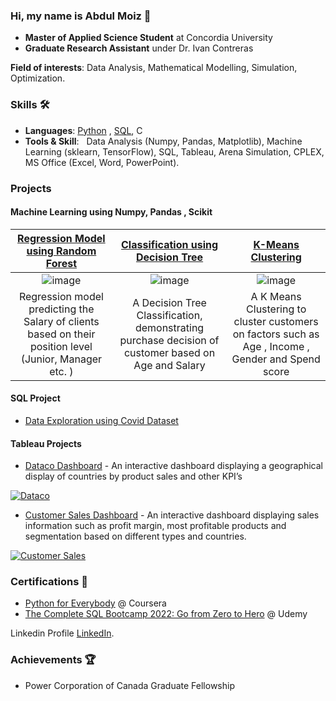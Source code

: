 <!-- ![](https://komarev.com/ghpvc/?username=dayyass&color=6aa6f8)<br>
![](https://img.shields.io/github/followers/dayyass?style=social)<br>
![](https://img.shields.io/github/stars/dayyass?style=social)<br>
<!-- [![](https://img.shields.io/badge/-Follow-black?style=social&logo=Linkedin)](https://www.linkedin.com/in/dayyass) -->
<!-- [![](https://img.shields.io/twitter/follow/d_ayyass?style=social&label=Follow)](https://twitter.com/d_ayyass) -->

### Hi, my name is Abdul Moiz 👋 
- **Master of Applied Science Student** at Concordia University
- **Graduate Research Assistant** under Dr. Ivan Contreras

<!-- [My Resume](https://github.com/ansarimoiz/ansarimoiz/files/8336300/AbdulMoiz.pdf) -->

**Field of interests**: Data Analysis, Mathematical Modelling, Simulation, Optimization. 

### Skills 🛠️
- **Languages**:        [Python](https://coursera.org/share/5180d04d5e9b60cfe7b5a54281de9dd5) , [SQL](https://www.udemy.com/certificate/UC-cf40c334-240b-4e8b-a97c-4eed9d1bcccd/), C
- **Tools & Skill**: &nbsp;  Data Analysis (Numpy, Pandas, Matplotlib), Machine Learning (sklearn, TensorFlow), SQL, Tableau, Arena Simulation, CPLEX, MS Office (Excel, Word, PowerPoint).
 
<!--  ### Work experience 👔
| Job Position          | Company        | Field                           | Work Period                |
| --------------------- | -------------- | ------------------------------- | -------------------------- |
| **Research Assistant**| **Concordia University**    | **Operations Research**      | **01.01.2021 — until now** |
| Industrial Intern     | Business Innovation Labs | Industrial         | 01.02.2021 — 30.04.2021    |


More about work experience in my [LinkedIn](https://www.linkedin.com/in/ansari18//) -->

<!-- My solutions for Home Assignments for **Machine Learning Job Interviews**: [link](https://github.com/dayyass/ml-interviews) -->

<!-- ### Education 🎓
- **Master’s degree** in Applied Mathematics and Computer Science at Lomonosov Moscow State University (2019 - 2022)
  - [Coursework](https://github.com/dayyass/prior-knowledge-layer-for-sequence-tagging): "Prior knowledge layer for sequence tagging"
- **Bachelor's degree** in Applied Mathematics and Computer Science at Plekhanov Russian University of Economics (2015 - 2019)
  - [Diploma thesis](https://github.com/dayyass/bachelor-diploma): "Assessment of credit organizations borrowers' default rate"
  - [Calculus of Variations](https://github.com/dayyass/calculus-of-variations) - bachelor project on solving the Calculus of Variations problems

More about education in my [LinkedIn](https://www.linkedin.com/in/dayyass/). -->

### Projects  
<!-- #### Simulation of a Covid Affected Restaurant
- Complete demonstration of Covid Spread in a Restaurant
 
https://user-images.githubusercontent.com/76538829/159295464-334c5583-37d9-4297-a9ff-d9adcbb2ec6b.mp4

#### Simulation of Production Facility, Aramark, Montreal
-	Modelled and Simulated various alternatives with different KPIs and analyzed them thereby improving their workforce scheduling and utilization of resources by 32%.

https://user-images.githubusercontent.com/76538829/159298801-7b5f0ccf-5281-4e56-9fae-a03d93dc795f.mp4 -->
#### Machine Learning using Numpy, Pandas , Scikit
|  [Regression Model using Random Forest](https://github.com/ansarimoiz/MachineLearning/blob/main/Random_Forest_regression.ipynb)      | [Classification using Decision Tree](https://github.com/ansarimoiz/MachineLearning/blob/main/Decision_Tree_Classification.ipynb)            | [K-Means Clustering](https://github.com/ansarimoiz/MachineLearning/blob/main/K_Means_clustering.ipynb) |
| :-------------: |:-------------:| :-------------:|
|   ![image](https://user-images.githubusercontent.com/76538829/162415714-0966b3c7-7a14-4e52-9c89-6614bd6b59f8.png)     | ![image](https://user-images.githubusercontent.com/76538829/162421777-cadd7c02-1496-4627-bc14-741ca9b73db6.png)| ![image](https://user-images.githubusercontent.com/76538829/162434963-68872447-e3bb-4cf2-b665-eabb536dfb21.png) |
| Regression model predicting the Salary of clients based on their position level (Junior, Manager etc. )     | A Decision Tree Classification, demonstrating purchase decision of customer based on Age and Salary      |   A K Means Clustering to cluster customers on factors such as Age , Income , Gender and Spend score           |
 
#### SQL Project
- [Data Exploration using Covid Dataset](https://github.com/ansarimoiz/SQL_Project)

#### Tableau Projects
- [Dataco Dashboard](https://public.tableau.com/app/profile/abdul.moiz5918/viz/DataCoSupplyChain_16442483161230/Dashboard1 ) - An interactive dashboard displaying a geographical display of countries by product sales and other KPI’s 
<a href="https://public.tableau.com/app/profile/abdul.moiz5918/viz/DataCoSupplyChain_16442483161230/Dashboard1">
         <img alt="Dataco" src="https://user-images.githubusercontent.com/76538829/159344417-0f074759-112a-4863-b8b7-1cf6962e83ed.png"
          >
</a>

 - [Customer Sales Dashboard](https://public.tableau.com/app/profile/abdul.moiz5918/viz/CustomerSalesDashboard_16442861479950/Dashboard2 ) - An interactive dashboard displaying sales information such as profit margin, most profitable products and segmentation based on different types and countries.  
<a href="https://public.tableau.com/app/profile/abdul.moiz5918/viz/CustomerSalesDashboard_16442861479950/Dashboard2">
         <img alt="Customer Sales" src="https://user-images.githubusercontent.com/76538829/159344897-72915218-ae31-48a2-8584-8eb738259929.png"
          >
</a>


 <!--- [PyTorch NER](https://github.com/dayyass/pytorch-ner) - pipeline for training NER models using PyTorch
  
<!--
### Contributions 💡
- [GAN for Tabular Data](https://github.com/Diyago/GAN-for-tabular-data) - GANs for tabular data
- [Grokking Algorithms](https://github.com/egonSchiele/grokking_algorithms) - excellent, fully illustrated book about algorithms
- [AllenNLP Guide](https://github.com/allenai/allennlp-guide) - code and material for the AllenNLP Guide
<!-- - [Simple ELMo](https://github.com/ltgoslo/simple_elmo) - simple library to work with pre-trained ELMo models in TensorFlow -->
<!-- - [Made With ML](https://github.com/GokuMohandas/MadeWithML) - applied ML and MLOps courses -->

### Certifications 📜
 
- [Python for Everybody](https://coursera.org/share/5180d04d5e9b60cfe7b5a54281de9dd5) @ Coursera
- [The Complete SQL Bootcamp 2022: Go from Zero to Hero](https://www.udemy.com/certificate/UC-cf40c334-240b-4e8b-a97c-4eed9d1bcccd/) @ Udemy

Linkedin Profile [LinkedIn](https://www.linkedin.com/in/ansari18).
  
 
### Achievements 🏆
- Power Corporation of Canada Graduate Fellowship
<!--
### Github Stats ⭐
[![Dani El-Ayyass' github stats](https://github-readme-stats.vercel.app/api?username=dayyass&show_icons=true&theme=tokyonight)](https://github.com/anuraghazra/github-readme-stats)
-->
<!--
**ansarimoiz/ansarimoiz** is a ✨ _special_ ✨ repository because its `README.md` (this file) appears on your GitHub profile.

Here are some ideas to get you started:

- 🔭 I’m currently working on ...
- 🌱 I’m currently learning ...
- 👯 I’m looking to collaborate on ...
- 🤔 I’m looking for help with ...
- 💬 Ask me about ...
- 📫 How to reach me: ...
- 😄 Pronouns: ...
- ⚡ Fun fact: ...

-->











